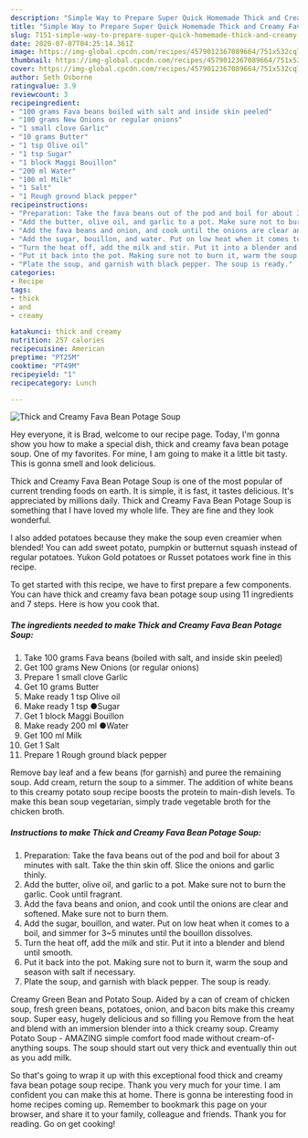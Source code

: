 ```yaml
---
description: "Simple Way to Prepare Super Quick Homemade Thick and Creamy Fava Bean Potage Soup"
title: "Simple Way to Prepare Super Quick Homemade Thick and Creamy Fava Bean Potage Soup"
slug: 7151-simple-way-to-prepare-super-quick-homemade-thick-and-creamy-fava-bean-potage-soup
date: 2020-07-07T04:25:14.361Z
image: https://img-global.cpcdn.com/recipes/4579012367089664/751x532cq70/thick-and-creamy-fava-bean-potage-soup-recipe-main-photo.jpg
thumbnail: https://img-global.cpcdn.com/recipes/4579012367089664/751x532cq70/thick-and-creamy-fava-bean-potage-soup-recipe-main-photo.jpg
cover: https://img-global.cpcdn.com/recipes/4579012367089664/751x532cq70/thick-and-creamy-fava-bean-potage-soup-recipe-main-photo.jpg
author: Seth Osborne
ratingvalue: 3.9
reviewcount: 3
recipeingredient:
- "100 grams Fava beans boiled with salt and inside skin peeled"
- "100 grams New Onions or regular onions"
- "1 small clove Garlic"
- "10 grams Butter"
- "1 tsp Olive oil"
- "1 tsp Sugar"
- "1 block Maggi Bouillon"
- "200 ml Water"
- "100 ml Milk"
- "1 Salt"
- "1 Rough ground black pepper"
recipeinstructions:
- "Preparation: Take the fava beans out of the pod and boil for about 3 minutes with salt. Take the thin skin off. Slice the onions and garlic thinly."
- "Add the butter, olive oil, and garlic to a pot. Make sure not to burn the garlic. Cook until fragrant."
- "Add the fava beans and onion, and cook until the onions are clear and softened. Make sure not to burn them."
- "Add the sugar, bouillon, and water. Put on low heat when it comes to a boil, and simmer for 3~5 minutes until the bouillon dissolves."
- "Turn the heat off, add the milk and stir. Put it into a blender and blend until smooth."
- "Put it back into the pot. Making sure not to burn it, warm the soup and season with salt if necessary."
- "Plate the soup, and garnish with black pepper. The soup is ready."
categories:
- Recipe
tags:
- thick
- and
- creamy

katakunci: thick and creamy 
nutrition: 257 calories
recipecuisine: American
preptime: "PT25M"
cooktime: "PT49M"
recipeyield: "1"
recipecategory: Lunch

---
```



![Thick and Creamy Fava Bean Potage Soup](https://img-global.cpcdn.com/recipes/4579012367089664/751x532cq70/thick-and-creamy-fava-bean-potage-soup-recipe-main-photo.jpg)

Hey everyone, it is Brad, welcome to our recipe page. Today, I'm gonna show you how to make a special dish, thick and creamy fava bean potage soup. One of my favorites. For mine, I am going to make it a little bit tasty. This is gonna smell and look delicious.

Thick and Creamy Fava Bean Potage Soup is one of the most popular of current trending foods on earth. It is simple, it is fast, it tastes delicious. It's appreciated by millions daily. Thick and Creamy Fava Bean Potage Soup is something that I have loved my whole life. They are fine and they look wonderful.

I also added potatoes because they make the soup even creamier when blended! You can add sweet potato, pumpkin or butternut squash instead of regular potatoes. Yukon Gold potatoes or Russet potatoes work fine in this recipe.


To get started with this recipe, we have to first prepare a few components. You can have thick and creamy fava bean potage soup using 11 ingredients and 7 steps. Here is how you cook that.

<!--inarticleads1-->

##### The ingredients needed to make Thick and Creamy Fava Bean Potage Soup:

1. Take 100 grams Fava beans (boiled with salt, and inside skin peeled)
1. Get 100 grams New Onions (or regular onions)
1. Prepare 1 small clove Garlic
1. Get 10 grams Butter
1. Make ready 1 tsp Olive oil
1. Make ready 1 tsp ●Sugar
1. Get 1 block Maggi Bouillon
1. Make ready 200 ml ●Water
1. Get 100 ml Milk
1. Get 1 Salt
1. Prepare 1 Rough ground black pepper


Remove bay leaf and a few beans (for garnish) and puree the remaining soup. Add cream, return the soup to a simmer. The addition of white beans to this creamy potato soup recipe boosts the protein to main-dish levels. To make this bean soup vegetarian, simply trade vegetable broth for the chicken broth. 

<!--inarticleads2-->

##### Instructions to make Thick and Creamy Fava Bean Potage Soup:

1. Preparation: Take the fava beans out of the pod and boil for about 3 minutes with salt. Take the thin skin off. Slice the onions and garlic thinly.
1. Add the butter, olive oil, and garlic to a pot. Make sure not to burn the garlic. Cook until fragrant.
1. Add the fava beans and onion, and cook until the onions are clear and softened. Make sure not to burn them.
1. Add the sugar, bouillon, and water. Put on low heat when it comes to a boil, and simmer for 3~5 minutes until the bouillon dissolves.
1. Turn the heat off, add the milk and stir. Put it into a blender and blend until smooth.
1. Put it back into the pot. Making sure not to burn it, warm the soup and season with salt if necessary.
1. Plate the soup, and garnish with black pepper. The soup is ready.


Creamy Green Bean and Potato Soup. Aided by a can of cream of chicken soup, fresh green beans, potatoes, onion, and bacon bits make this creamy soup. Super easy, hugely delicious and so filling you Remove from the heat and blend with an immersion blender into a thick creamy soup. Creamy Potato Soup - AMAZING simple comfort food made without cream-of-anything soups. The soup should start out very thick and eventually thin out as you add milk. 

So that's going to wrap it up with this exceptional food thick and creamy fava bean potage soup recipe. Thank you very much for your time. I am confident you can make this at home. There is gonna be interesting food in home recipes coming up. Remember to bookmark this page on your browser, and share it to your family, colleague and friends. Thank you for reading. Go on get cooking!
